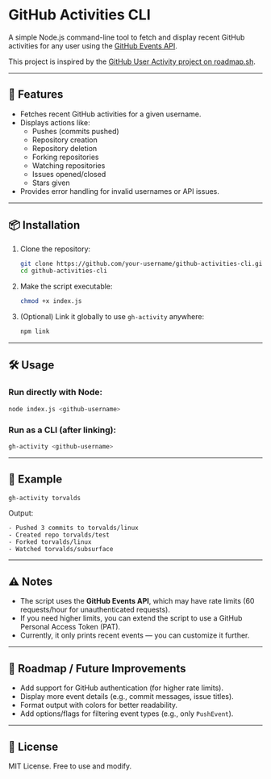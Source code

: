 # GitHub Activities CLI

A simple Node.js command-line tool to fetch and display recent GitHub activities for any user using the [GitHub Events API](https://docs.github.com/en/rest/activity/events).

This project is inspired by the [GitHub User Activity project on roadmap.sh](https://roadmap.sh/projects/github-user-activity).

---

## 🚀 Features

- Fetches recent GitHub activities for a given username.
- Displays actions like:
  - Pushes (commits pushed)
  - Repository creation
  - Repository deletion
  - Forking repositories
  - Watching repositories
  - Issues opened/closed
  - Stars given
- Provides error handling for invalid usernames or API issues.

---

## 📦 Installation

1. Clone the repository:

   ```bash
   git clone https://github.com/your-username/github-activities-cli.git
   cd github-activities-cli
   ```

2. Make the script executable:

   ```bash
   chmod +x index.js
   ```

3. (Optional) Link it globally to use `gh-activity` anywhere:

   ```bash
   npm link
   ```

---

## 🛠️ Usage

### Run directly with Node:

```bash
node index.js <github-username>
```

### Run as a CLI (after linking):

```bash
gh-activity <github-username>
```

---

## 📖 Example

```bash
gh-activity torvalds
```

Output:

```
- Pushed 3 commits to torvalds/linux
- Created repo torvalds/test
- Forked torvalds/linux
- Watched torvalds/subsurface
```

---

## ⚠️ Notes

- The script uses the **GitHub Events API**, which may have rate limits (60 requests/hour for unauthenticated requests).
- If you need higher limits, you can extend the script to use a GitHub Personal Access Token (PAT).
- Currently, it only prints recent events — you can customize it further.

---

## 📌 Roadmap / Future Improvements

- Add support for GitHub authentication (for higher rate limits).
- Display more event details (e.g., commit messages, issue titles).
- Format output with colors for better readability.
- Add options/flags for filtering event types (e.g., only `PushEvent`).

---

## 📝 License

MIT License. Free to use and modify.
